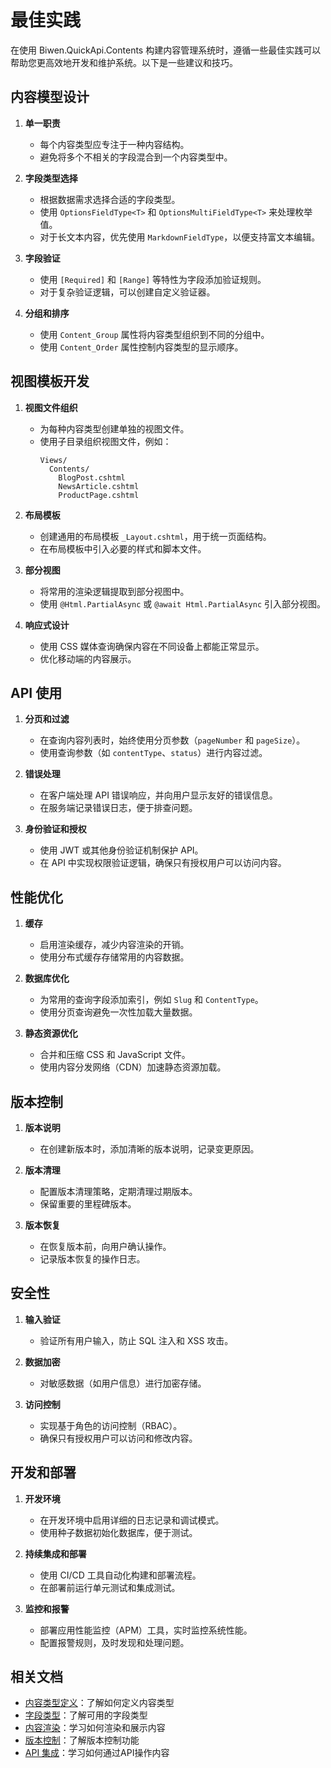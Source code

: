 # 最佳实践

在使用 Biwen.QuickApi.Contents 构建内容管理系统时，遵循一些最佳实践可以帮助您更高效地开发和维护系统。以下是一些建议和技巧。

## 内容模型设计

1. **单一职责**
   - 每个内容类型应专注于一种内容结构。
   - 避免将多个不相关的字段混合到一个内容类型中。

2. **字段类型选择**
   - 根据数据需求选择合适的字段类型。
   - 使用 `OptionsFieldType<T>` 和 `OptionsMultiFieldType<T>` 来处理枚举值。
   - 对于长文本内容，优先使用 `MarkdownFieldType`，以便支持富文本编辑。

3. **字段验证**
   - 使用 `[Required]` 和 `[Range]` 等特性为字段添加验证规则。
   - 对于复杂验证逻辑，可以创建自定义验证器。

4. **分组和排序**
   - 使用 `Content_Group` 属性将内容类型组织到不同的分组中。
   - 使用 `Content_Order` 属性控制内容类型的显示顺序。

## 视图模板开发

1. **视图文件组织**
   - 为每种内容类型创建单独的视图文件。
   - 使用子目录组织视图文件，例如：
     ```plaintext
     Views/
       Contents/
         BlogPost.cshtml
         NewsArticle.cshtml
         ProductPage.cshtml
     ```

2. **布局模板**
   - 创建通用的布局模板 `_Layout.cshtml`，用于统一页面结构。
   - 在布局模板中引入必要的样式和脚本文件。

3. **部分视图**
   - 将常用的渲染逻辑提取到部分视图中。
   - 使用 `@Html.PartialAsync` 或 `@await Html.PartialAsync` 引入部分视图。

4. **响应式设计**
   - 使用 CSS 媒体查询确保内容在不同设备上都能正常显示。
   - 优化移动端的内容展示。

## API 使用

1. **分页和过滤**
   - 在查询内容列表时，始终使用分页参数（`pageNumber` 和 `pageSize`）。
   - 使用查询参数（如 `contentType`、`status`）进行内容过滤。

2. **错误处理**
   - 在客户端处理 API 错误响应，并向用户显示友好的错误信息。
   - 在服务端记录错误日志，便于排查问题。

3. **身份验证和授权**
   - 使用 JWT 或其他身份验证机制保护 API。
   - 在 API 中实现权限验证逻辑，确保只有授权用户可以访问内容。

## 性能优化

1. **缓存**
   - 启用渲染缓存，减少内容渲染的开销。
   - 使用分布式缓存存储常用的内容数据。

2. **数据库优化**
   - 为常用的查询字段添加索引，例如 `Slug` 和 `ContentType`。
   - 使用分页查询避免一次性加载大量数据。

3. **静态资源优化**
   - 合并和压缩 CSS 和 JavaScript 文件。
   - 使用内容分发网络（CDN）加速静态资源加载。

## 版本控制

1. **版本说明**
   - 在创建新版本时，添加清晰的版本说明，记录变更原因。

2. **版本清理**
   - 配置版本清理策略，定期清理过期版本。
   - 保留重要的里程碑版本。

3. **版本恢复**
   - 在恢复版本前，向用户确认操作。
   - 记录版本恢复的操作日志。

## 安全性

1. **输入验证**
   - 验证所有用户输入，防止 SQL 注入和 XSS 攻击。

2. **数据加密**
   - 对敏感数据（如用户信息）进行加密存储。

3. **访问控制**
   - 实现基于角色的访问控制（RBAC）。
   - 确保只有授权用户可以访问和修改内容。

## 开发和部署

1. **开发环境**
   - 在开发环境中启用详细的日志记录和调试模式。
   - 使用种子数据初始化数据库，便于测试。

2. **持续集成和部署**
   - 使用 CI/CD 工具自动化构建和部署流程。
   - 在部署前运行单元测试和集成测试。

3. **监控和报警**
   - 部署应用性能监控（APM）工具，实时监控系统性能。
   - 配置报警规则，及时发现和处理问题。

## 相关文档

- [内容类型定义](ContentTypes.md)：了解如何定义内容类型
- [字段类型](FieldTypes.md)：了解可用的字段类型
- [内容渲染](ContentRendering.md)：学习如何渲染和展示内容
- [版本控制](Versioning.md)：了解版本控制功能
- [API 集成](ApiIntegration.md)：学习如何通过API操作内容
